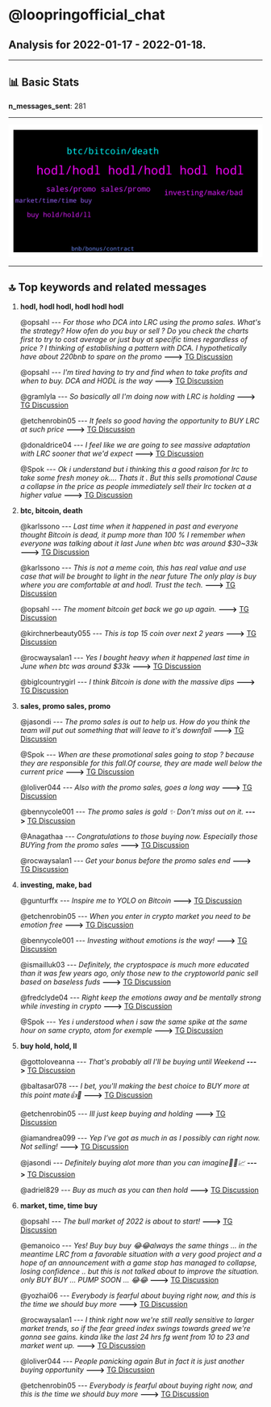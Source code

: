 # **@loopringofficial_chat**
 ## Analysis for **2022-01-17** - **2022-01-18**.

---

## 📊 **Basic Stats**

**n_messages_sent**: 281

---
![wordcloud](loopringofficial_chat_1Days_wordcloud.png)

---


## 🔝 **Top keywords and related messages**

1. **hodl, hodl hodl, hodl hodl hodl**

    @opsahl --- *For those who DCA into LRC using the promo sales. What's the strategy?  How ofen do you buy or sell ? Do you check the charts first to try to cost average  or just buy at specific  times regardless of price ?  I thinking of establishing a pattern with DCA.  I hypothetically have about 220bnb to spare on the promo* **--->** [TG Discussion](https://t.me/loopringofficial_chat/24807)

    @opsahl --- *I'm tired having to try and find when to take profits and when to buy. DCA and HODL is the way* **--->** [TG Discussion](https://t.me/loopringofficial_chat/25319)

    @gramlyla --- *So basically all I'm doing now with LRC is holding* **--->** [TG Discussion](https://t.me/loopringofficial_chat/25342)

    @etchenrobin05 --- *It feels so good having the opportunity to BUY LRC at such price* **--->** [TG Discussion](https://t.me/loopringofficial_chat/25252)

    @donaldrice04 --- *I feel like we are going to see massive adaptation  with LRC sooner that we'd expect* **--->** [TG Discussion](https://t.me/loopringofficial_chat/24813)

    @Spok --- *Ok i understand but i thinking this a good raison for lrc to take some fresh money ok.... Thats it .  But this sells promotional Cause a collapse in the price as people immediately sell their lrc tocken at a higher value* **--->** [TG Discussion](https://t.me/loopringofficial_chat/25065)

2. **btc, bitcoin, death**

    @karlssono --- *Last time when it happened in past and everyone thought Bitcoin is dead, it pump more than 100 %   I remember when everyone was talking about it last June when btc was around $30~33k* **--->** [TG Discussion](https://t.me/loopringofficial_chat/24827)

    @karlssono --- *This is not a meme coin, this has real value and use case that will be brought to light in the near future   The only play is buy where you are comfortable at and hodl.   Trust the tech.* **--->** [TG Discussion](https://t.me/loopringofficial_chat/25155)

    @opsahl --- *The moment bitcoin get back we go up again.* **--->** [TG Discussion](https://t.me/loopringofficial_chat/25099)

    @kirchnerbeauty055 --- *This is top 15 coin over next 2 years* **--->** [TG Discussion](https://t.me/loopringofficial_chat/25088)

    @rocwaysalan1 --- *Yes I bought heavy when it happened last time in June when btc was around $33k* **--->** [TG Discussion](https://t.me/loopringofficial_chat/24834)

    @biglcountrygirl --- *I think Bitcoin is done with the massive dips* **--->** [TG Discussion](https://t.me/loopringofficial_chat/25027)

3. **sales, promo sales, promo**

    @jasondi --- *The promo sales is out to help us. How do you think the team will put out something that will leave to it's downfall* **--->** [TG Discussion](https://t.me/loopringofficial_chat/25055)

    @Spok --- *When are these promotional sales going to stop ? because they are responsible for this fall.Of course, they are made well below the current price* **--->** [TG Discussion](https://t.me/loopringofficial_chat/25052)

    @loliver044 --- *Also with the promo sales, goes a long way* **--->** [TG Discussion](https://t.me/loopringofficial_chat/25095)

    @bennycole001 --- *The promo sales is gold ✨️  Don't miss out on it.* **--->** [TG Discussion](https://t.me/loopringofficial_chat/25047)

    @Anagathaa --- *Congratulations to those buying  now. Especially those BUYing from the promo sales* **--->** [TG Discussion](https://t.me/loopringofficial_chat/25056)

    @rocwaysalan1 --- *Get your bonus before the promo sales end* **--->** [TG Discussion](https://t.me/loopringofficial_chat/24790)

4. **investing, make, bad**

    @gunturffx --- *Inspire me to YOLO on Bitcoin* **--->** [TG Discussion](https://t.me/loopringofficial_chat/24835)

    @etchenrobin05 --- *When you enter in crypto market you need to be emotion free* **--->** [TG Discussion](https://t.me/loopringofficial_chat/25321)

    @bennycole001 --- *Investing without emotions is the way!* **--->** [TG Discussion](https://t.me/loopringofficial_chat/25320)

    @ismailluk03 --- *Definitely, the cryptospace is much more educated than it was few years ago, only those new to the cryptoworld panic sell based on baseless fuds* **--->** [TG Discussion](https://t.me/loopringofficial_chat/25250)

    @fredclyde04 --- *Right keep the emotions away and be mentally strong while investing in crypto* **--->** [TG Discussion](https://t.me/loopringofficial_chat/25323)

    @Spok --- *Yes i understood when i saw the same spike at the same hour on same crypto, atom for exemple* **--->** [TG Discussion](https://t.me/loopringofficial_chat/25091)

5. **buy hold, hold, ll**

    @gottoloveanna --- *That's probably all I'll be buying  until Weekend* **--->** [TG Discussion](https://t.me/loopringofficial_chat/24786)

    @baltasar078 --- *I bet, you'll making the best choice to BUY more at this point mate👍💯* **--->** [TG Discussion](https://t.me/loopringofficial_chat/25194)

    @etchenrobin05 --- *Ill just keep buying and holding* **--->** [TG Discussion](https://t.me/loopringofficial_chat/25184)

    @iamandrea099 --- *Yep I’ve got as much in as I possibly can right now. Not selling!* **--->** [TG Discussion](https://t.me/loopringofficial_chat/25140)

    @jasondi --- *Definitely buying alot more than you can imagine🚀🚀📈* **--->** [TG Discussion](https://t.me/loopringofficial_chat/25053)

    @adriel829 --- *Buy as much as you can then hold* **--->** [TG Discussion](https://t.me/loopringofficial_chat/24995)

6. **market, time, time buy**

    @opsahl --- *The bull market of 2022 is about to start!* **--->** [TG Discussion](https://t.me/loopringofficial_chat/24792)

    @emanoico --- *Yes! Buy buy buy 😂😂always the same things ... in the meantime LRC from a favorable situation with a very good project and a hope of an announcement with a game stop has managed to collapse, losing confidence .. but this is not talked about to improve the situation. only BUY BUY ... PUMP SOON ... 😂😂* **--->** [TG Discussion](https://t.me/loopringofficial_chat/25307)

    @yozhai06 --- *Everybody is fearful about buying right now, and this is the time we should buy more* **--->** [TG Discussion](https://t.me/loopringofficial_chat/25277)

    @rocwaysalan1 --- *I think right now we're still really sensitive to larger market trends, so if the fear greed index swings towards greed we're gonna see gains. kinda like the last 24 hrs fg went from 10 to 23 and market went up.* **--->** [TG Discussion](https://t.me/loopringofficial_chat/25050)

    @loliver044 --- *People panicking again But in fact it is just another buying opportunity* **--->** [TG Discussion](https://t.me/loopringofficial_chat/25034)

    @etchenrobin05 --- *Everybody is fearful about buying right now, and this is the time we should buy more* **--->** [TG Discussion](https://t.me/loopringofficial_chat/24979)

